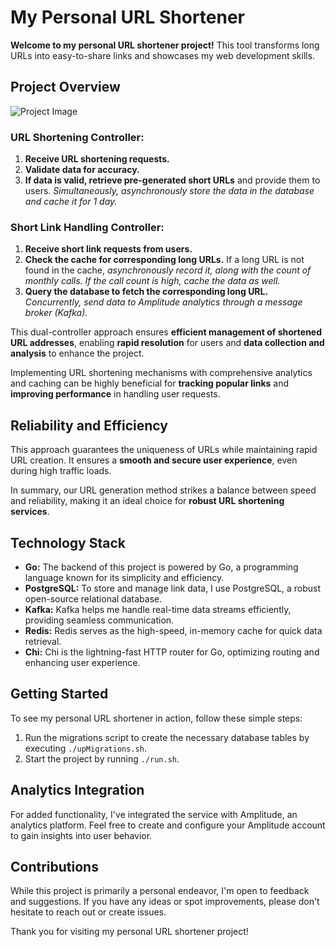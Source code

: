 # My Personal URL Shortener

**Welcome to my personal URL shortener project!** This tool transforms long URLs into easy-to-share links and showcases my web development skills.

## Project Overview
![Project Image](https://github.com/M437A/short_url_service/assets/105558638/853b38e7-92b5-475f-aed1-9f75c9a26f70)

### URL Shortening Controller:

1. **Receive URL shortening requests.**
2. **Validate data for accuracy.**
3. **If data is valid, retrieve pre-generated short URLs** and provide them to users. *Simultaneously, asynchronously store the data in the database and cache it for 1 day.*

### Short Link Handling Controller:

1. **Receive short link requests from users.**
2. **Check the cache for corresponding long URLs.** If a long URL is not found in the cache, *asynchronously record it, along with the count of monthly calls. If the call count is high, cache the data as well.*
3. **Query the database to fetch the corresponding long URL.** *Concurrently, send data to Amplitude analytics through a message broker (Kafka).*

This dual-controller approach ensures **efficient management of shortened URL addresses**, enabling **rapid resolution** for users and **data collection and analysis** to enhance the project.

Implementing URL shortening mechanisms with comprehensive analytics and caching can be highly beneficial for **tracking popular links** and **improving performance** in handling user requests.

## Reliability and Efficiency

This approach guarantees the uniqueness of URLs while maintaining rapid URL creation. It ensures a **smooth and secure user experience**, even during high traffic loads.

In summary, our URL generation method strikes a balance between speed and reliability, making it an ideal choice for **robust URL shortening services**.

## Technology Stack

- **Go:** The backend of this project is powered by Go, a programming language known for its simplicity and efficiency.
- **PostgreSQL:** To store and manage link data, I use PostgreSQL, a robust open-source relational database.
- **Kafka:** Kafka helps me handle real-time data streams efficiently, providing seamless communication.
- **Redis:** Redis serves as the high-speed, in-memory cache for quick data retrieval.
- **Chi:** Chi is the lightning-fast HTTP router for Go, optimizing routing and enhancing user experience.

## Getting Started

To see my personal URL shortener in action, follow these simple steps:

1. Run the migrations script to create the necessary database tables by executing `./upMigrations.sh`.
2. Start the project by running `./run.sh`.

## Analytics Integration

For added functionality, I've integrated the service with Amplitude, an analytics platform. Feel free to create and configure your Amplitude account to gain insights into user behavior.

## Contributions

While this project is primarily a personal endeavor, I'm open to feedback and suggestions. If you have any ideas or spot improvements, please don't hesitate to reach out or create issues.

Thank you for visiting my personal URL shortener project!

